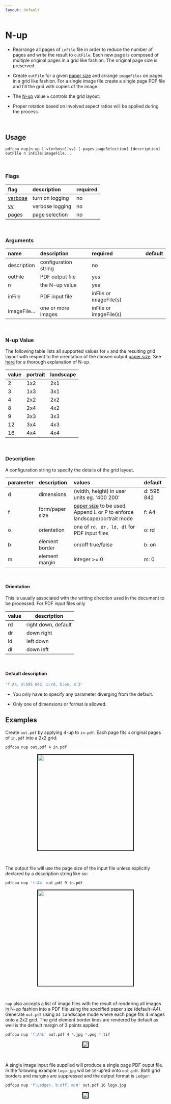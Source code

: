 ```yaml
---
layout: default
---
```


# N-up

* Rearrange all pages of `inFile` file in order to reduce the number of pages and write the result to `outFile`.
Each new page is composed of multiple original pages in a grid like fashion.
The original page size is preserved.

* Create `outFile` for a given [paper size](../paper.md) and arrange `imageFiles` on pages in a grid like fashion.
For a single image file create a single page PDF file and fill the grid with copies of the image.

* The [N-up](https://en.wikipedia.org/wiki/N-up) value `n` controls the grid layout.

* Proper rotation based on involved aspect ratios will be applied during the process.

<br>

## Usage

```
pdfcpu nup|n-up [-v(erbose)|vv] [-pages pageSelection] [description] outFile n inFile|imageFile...
```

<br>

### Flags

| flag                             | description     | required
|:---------------------------------|:----------------|---------
| [verbose](../getting_started.md) | turn on logging | no
| [vv](../getting_started.md)      | verbose logging | no
| pages                            | page selection  | no

<br>

### Arguments

| name         | description          | required | default
|:-------------|:---------------------|:---------|:-
| description  | configuration string | no
| outFile      | PDF output file      | yes
| n            | the N-up value       | yes
| inFile       | PDF input file       | inFile or imageFile(s)
| imageFile... | one or more images   | inFile or imageFile(s)

<br>

### N-up Value

The following table lists all supported values for `n` and the resulting grid layout with respect to the orientation of the chosen output [paper size](../paper.md). See [here](https://en.wikipedia.org/wiki/N-up) for a thorough explanation of N-up.

| value | portrait | landscape
|:------|:---------|----------
| 2     | 1x2      | 2x1
| 3     | 1x3      | 3x1
| 4     | 2x2      | 2x2
| 8     | 2x4      | 4x2
| 9     | 3x3      | 3x3
| 12    | 3x4      | 4x3
| 16    | 4x4      | 4x4

<br>

### Description

A configuration string to specify the details of the grid layout.

| parameter | description     | values                                      | default
|:----------|:----------------|:--------------------------------------------|:--
| d         | dimensions      | (width, height) in user units eg. '400 200' | d: 595 842
| f         | form/paper size | [paper size](../paper.md) to be used. Append L or P to enforce landscape/portrait mode| f: A4
| o         | orientation     | one of `rd, dr, ld, dl` for PDF input files | o: rd
| b         | element border  | on/off true/false                           | b: on
| m         | element margin  | integer >= 0                                | m: 0

<br>

#### Orientation

This is usually associated with the writing direction used in the document to be processed. For PDF input files only

| value | description |
|:------|-------------|
| rd    | right down, default |
| dr    | down right  |
| ld    | left down   |
| dl    | down left   |

<br>

#### Default description

```sh
'f:A4, d:595 842, o:rd, b:on, m:3'
```

* You only have to specify any parameter diverging from the default.

* Only one of dimensions or format is allowed.


## Examples

Create `out.pdf` by applying 4-up to `in.pdf`. Each page fits `4` original pages of `in.pdf` into a 2x2 grid:
```sh
pdfcpu nup out.pdf 4 in.pdf
```

<p align="center">
  <img border="2" src="resources/nup4pdf.png" height="300">
</p>

<br>

The output file will use the page size of the input file unless explicitly declared by a description string like so:
```sh
pdfcpu nup 'f:A4' out.pdf 9 in.pdf
```

<p align="center">
  <img border="2" src="resources/nup9pdf.png" height="300">
</p>

<br>

`nup` also accepts a list of image files with the result of rendering all images
in N-up fashion into a PDF file using the specified paper size (default=A4).
Generate `out.pdf` using `A4 L`andscape mode where each page fits 4 images onto a 2x2 grid.
The grid element border lines are rendered by default as well is the default margin of 3 points applied:

```sh
pdfcpu nup 'f:A4L' out.pdf 4 *.jpg *.png *.tif
````


<p align="center">
  <img border="2" src="resources/nup4img.png">
</p>

<br>

A single image input file supplied will produce a single page PDF ouput file.<br>
In the following example `logo.jpg` will be `16`-up'ed onto `out.pdf`.
Both grid borders and margins are suppressed and the output format is `Ledger`:

```sh
pdfcpu nup 'f:Ledger, b:off, m:0' out.pdf 16 logo.jpg
```


<p align="center">
  <img border="2" src="resources/nup16img.png">
</p>